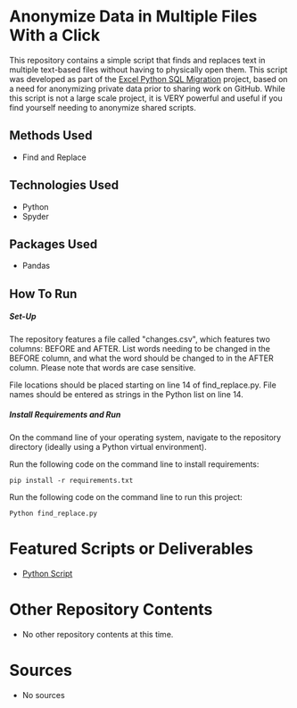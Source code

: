 # Anonymize Data in Multiple Files With a Click
This repository contains a simple script that finds and replaces text in multiple text-based files without having to physically open them. This script was developed as part of the [Excel Python SQL Migration](https://github.com/ErikaJacobs/Excel-Python-SQL-Migration) project, based on a need for anonymizing private data prior to sharing work on GitHub. While this script is not a large scale project, it is VERY powerful and useful if you find yourself needing to anonymize shared scripts.

## Methods Used
* Find and Replace

## Technologies Used
* Python
* Spyder

## Packages Used
* Pandas

## How To Run

##### Set-Up
The repository features a file called "changes.csv", which features two columns: BEFORE and AFTER. List words needing to be changed in the BEFORE column, and what the word should be changed to in the AFTER column. Please note that words are case sensitive.

File locations should be placed starting on line 14 of find_replace.py. File names should be entered as strings in the Python list on line 14.

##### Install Requirements and Run
On the command line of your operating system, navigate to the repository directory (ideally using a Python virtual environment).

Run the following code on the command line to install requirements:
```
pip install -r requirements.txt 
```

Run the following code on the command line to run this project:
```
Python find_replace.py
```

# Featured Scripts or Deliverables
* [Python Script](https://github.com/ErikaJacobs/Anonymize-Find-and-Replace-Script/blob/master/Find%20and%20Replace.pyy)

# Other Repository Contents
* No other repository contents at this time.

# Sources
* No sources
